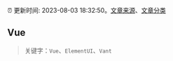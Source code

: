 :alarm_clock: 更新时间: 2023-08-03 18:32:50。[文章来源](/README.md)、[文章分类](/TAGS.md)

## Vue


> 关键字：`Vue`、`ElementUI`、`Vant`



